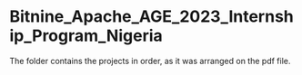 # Bitnine_Apache_AGE_2023_Internship_Program_Nigeria

The folder contains the projects in order, as it was arranged on the pdf file.
